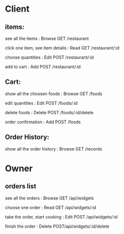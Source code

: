 # Client
## items:
see all the items
: Browse  GET  /restaurant

click one item, see item details
: Read    GET  /restaurant/:id

choose quantities
: Edit POST /restaurant/:id

add to cart
: Add  POST  /restaurant/:id

## Cart:
show all the choosen foods
: Browse  GET  /foods

edit quantities
: Edit  POST  /foods/:id

delete foods
: Delete  POST  /foods/:id/delete

order confirmation
: Add  POST  /foods

## Order History:
show all the order history
: Browse  GET /records


# Owner
## orders list
see all the orders
: Browse  GET  /api/widgets

choose one order
: Read  GET  /api/widgets/:id

take the order, start cooking
: Edit  POST /api/widgets/:id

finish the order
: Delete  POST/api/widgets/:id/delete






